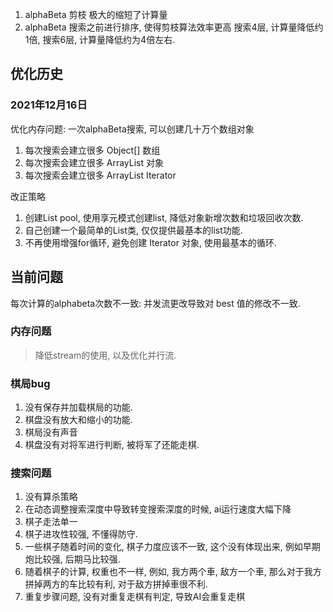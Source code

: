 1. alphaBeta 剪枝
    极大的缩短了计算量
2. alphaBeta 搜索之前进行排序, 使得剪枝算法效率更高
    搜索4层, 计算量降低约1倍, 搜索6层, 计算量降低约为4倍左右.
   
## 优化历史

### 2021年12月16日

优化内存问题: 一次alphaBeta搜索, 可以创建几十万个数组对象

   1. 每次搜索会建立很多 Object[] 数组 
   2. 每次搜索会建立很多 ArrayList 对象
   3. 每次搜索会建立很多 ArrayList Iterator

改正策略

   1. 创建List pool, 使用享元模式创建list, 降低对象新增次数和垃圾回收次数.
   2. 自己创建一个最简单的List类, 仅仅提供最基本的list功能.
   3. 不再使用增强for循环, 避免创建 Iterator 对象, 使用最基本的循环.

## 当前问题

每次计算的alphabeta次数不一致: 
    并发流更改导致对 best 值的修改不一致.

### 内存问题


> 降低stream的使用, 以及优化并行流.

### 棋局bug

1. 没有保存并加载棋局的功能.
2. 棋盘没有放大和缩小的功能.
3. 棋局没有声音
4. 棋盘没有对将军进行判断, 被将军了还能走棋.

### 搜索问题

1. 没有算杀策略
2. 在动态调整搜索深度中导致转变搜索深度的时候, ai运行速度大幅下降
3. 棋子走法单一
4. 棋子进攻性较强, 不懂得防守.
5. 一些棋子随着时间的变化, 棋子力度应该不一致, 这个没有体现出来, 例如早期炮比较强, 后期马比较强.
6. 随着棋子的计算, 权重也不一样, 例如, 我方两个車, 敌方一个車, 那么对于我方拼掉两方的车比较有利, 对于敌方拼掉車很不利.
7. 重复步骤问题, 没有对重复走棋有判定, 导致AI会重复走棋
